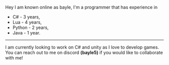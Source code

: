 Hey I am known online as bayle,
I'm a programmer that has experience in 
 - C# - 3 years,
 - Lua - 4 years,
 - Python - 2 years,
 - Java - 1 year.

---
I am currently looking to work on C# and unity as I love to develop games.
You can reach out to me on discord **(bayle5)** if you would like to collaborate with me!

<!---
bayle5/bayle5 is a ✨ special ✨ repository because its `README.md` (this file) appears on your GitHub profile.
You can click the Preview link to take a look at your changes.
--->
